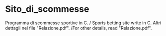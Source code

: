 # Sito_di_scommesse
Programma di scommesse sportive in C. / Sports betting site write in C.
Altri dettagli nel file "Relazione.pdf". /For other details, read "Relazione.pdf".
